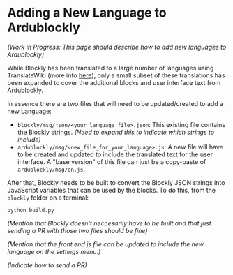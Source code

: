 # Adding a New Language to Ardublockly
_(Work in Progress: This page should describe how to add new languages to Ardublockly)_

While Blockly has been translated to a large number of languages using TranslateWiki (more info [here](https://developers.google.com/blockly/hacking/translating)), only a small subset of these translations has been expanded to cover the additional blocks and user interface text from Ardublockly.

In essence there are two files that will need to be updated/created to add a new Language:
* `blockly/msg/json/<your_language_file>.json`: This existing file contains the Blockly strings. _(Need to expand this to indicate which strings to include)_
* `ardublockly/msg/<new_file_for_your_language>.js`: A new file will have to be created and updated to include the translated text for the user interface. A "base version" of this file can just be a copy-paste of `ardublockly/msg/en.js`.

After that, Blockly needs to be built to convert the Blockly JSON strings into JavaScript variables that can be used by the blocks. To do this, from the `blockly` folder on a terminal:

```
python build.py
```

_(Mention that Blockly doesn't neccesarily have to be built and that just sending a PR with those two files should be fine)_

_(Mention that the front end js file can be updated to include the new language on the settings menu.)_

_(Indicate how to send a PR)_